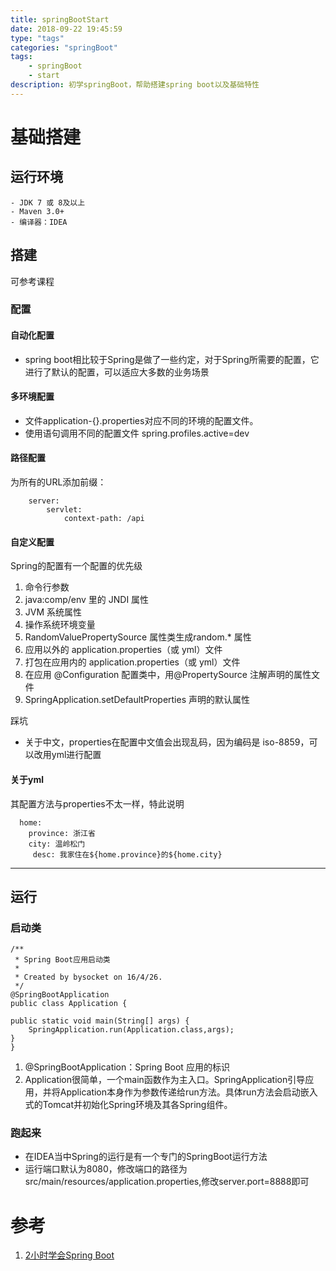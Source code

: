 ```yaml
---
title: springBootStart
date: 2018-09-22 19:45:59
type: "tags" 
categories: "springBoot"
tags:        
    - springBoot
    - start
description: 初学springBoot，帮助搭建spring boot以及基础特性
---
```

# 基础搭建 #
## 运行环境 ##
	- JDK 7 或 8及以上
	- Maven 3.0+
	- 编译器：IDEA

## 搭建 ##
可参考课程

### 配置 ###

#### 自动化配置 ####

- spring boot相比较于Spring是做了一些约定，对于Spring所需要的配置，它进行了默认的配置，可以适应大多数的业务场景

#### 多环境配置 ####

- 文件application-{}.properties对应不同的环境的配置文件。
- 使用语句调用不同的配置文件
    spring.profiles.active=dev 

#### 路径配置

为所有的URL添加前缀：

        server: 
            servlet:
                context-path: /api

#### 自定义配置 ####

Spring的配置有一个配置的优先级
1. 命令行参数
2. java:comp/env 里的 JNDI 属性
3. JVM 系统属性
4. 操作系统环境变量
5. RandomValuePropertySource 属性类生成random.* 属性
6. 应用以外的 application.properties（或 yml）文件
7. 打包在应用内的 application.properties（或 yml）文件
8. 在应用 @Configuration 配置类中，用@PropertySource 注解声明的属性文件
9. SpringApplication.setDefaultProperties 声明的默认属性

踩坑
- 关于中文，properties在配置中文值会出现乱码，因为编码是 iso-8859，可以改用yml进行配置

#### 关于yml ####

其配置方法与properties不太一样，特此说明

      home:
      	province: 浙江省
      	city: 温岭松门
     	 desc: 我家住在${home.province}的${home.city}

---

## 运行 ##

### 启动类 ###
    /**
     * Spring Boot应用启动类
     *
     * Created by bysocket on 16/4/26.
     */
    @SpringBootApplication
    public class Application {
 
    public static void main(String[] args) {
        SpringApplication.run(Application.class,args);
    }
    }
1. @SpringBootApplication：Spring Boot 应用的标识
2. Application很简单，一个main函数作为主入口。SpringApplication引导应用，并将Application本身作为参数传递给run方法。具体run方法会启动嵌入式的Tomcat并初始化Spring环境及其各Spring组件。

### 跑起来 ###

- 在IDEA当中Spring的运行是有一个专门的SpringBoot运行方法
- 运行端口默认为8080，修改端口的路径为src/main/resources/application.properties,修改server.port=8888即可

# 参考 #
1. [2小时学会Spring Boot](https://www.imooc.com/learn/767 "2小时学会Spring Boot")
  
